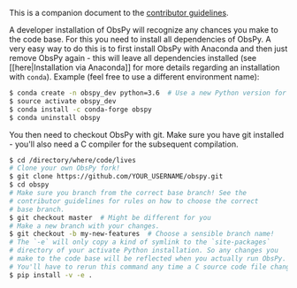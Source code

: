 This is a companion document to the [contributor guidelines](https://github.com/obspy/obspy/blob/master/CONTRIBUTING.md).

A developer installation of ObsPy will recognize any chances you make to the code base. For this you need to install all dependencies of ObsPy. A very easy way to do this is to first install ObsPy with Anaconda and then just remove ObsPy again - this will leave all dependencies installed (see [[here|Installation via Anaconda]] for more details regarding an installation with `conda`). Example (feel free to use a different environment name):

```bash
$ conda create -n obspy_dev python=3.6  # Use a new Python version for development!
$ source activate obspy_dev
$ conda install -c conda-forge obspy
$ conda uninstall obspy
```

You then need to checkout ObsPy with git. Make sure you have git installed - you'll also need a C compiler for the subsequent compilation.

```bash
$ cd /directory/where/code/lives
# Clone your own ObsPy fork!
$ git clone https://github.com/YOUR_USERNAME/obspy.git
$ cd obspy
# Make sure you branch from the correct base branch! See the
# contributor guidelines for rules on how to choose the correct
# base branch.
$ git checkout master  # Might be different for you
# Make a new branch with your changes.
$ git checkout -b my-new-features  # Choose a sensible branch name!
# The `-e` will only copy a kind of symlink to the `site-packages`
# directory of your activate Python installation. So any changes you
# make to the code base will be reflected when you actually run ObsPy.
# You'll have to rerun this command any time a C source code file changed.
$ pip install -v -e .
```